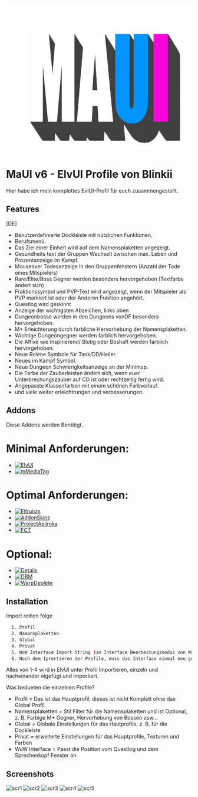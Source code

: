 <p align="center">
  <img width="800" height="400" src="https://github.com/mBlinkii/MaUI-ElvUI-Profile-Strings/blob/main/mauilogo.png">
</p>

# MaUI v6 - ElvUI Profile von Blinkii

Hier habe ich mein komplettes EvlUI-Profil für euch zusammengestellt.

## Features

[DE]
 - Benutzerdefinierte Dockleiste mit nützlichen Funktionen.
 - Berufsmenü.
 - Das Ziel einer Einheit wird auf dem Namensplaketten angezeigt.
 - Gesundheits text der Gruppen Wechselt zwischen max. Leben und Prozentanzeige im Kampf.
 - Mouseover Todesanzeige in den Gruppenfenstern (Anzahl der Tode eines Mitspielers)
 - Rare/Elite/Boss Gegner werden besonders hervorgehoben (Textfarbe ändert sich)
 - Fraktionssymbol und PVP-Text wird angezeigt, wenn der Mitspieler als PVP markiert ist oder der Anderen Fraktion angehört.
 - Questlog wird geskinnt
 - Anzeige der wichtigsten Abzeichen, links oben
 - Dungeonbosse werden in den Dungeons vonDF besonders hervorgehoben.
 - M+ Erleichterung durch farbliche Hervorhebung der Namensplaketten.
 - Wichtige Dungeongegner werden farblich hervorgehoben.
 - Die Affixe wie Inspirierend/ Blutig oder Boshaft werden farblich hervorgehoben.
 - Neue Rolene Symbole für Tank/DD/Heiler.
 - Neues im Kampf Symbol.
 - Neue Dungeon Schwierigkeitsanzeige an der Minimap.
 - Die Farbe der Zauberleisten ändert sich, wenn euer Unterbrechungszauber auf CD ist oder rechtzeitig fertig wird.
 - Angepasste Klassenfarben mit einem schönen Farbverlauf.
 - und viele weiter erleichtrungen und verbesserungen.

## Addons

Diese Addons werden Benötigt.

# Minimal Anforderungen:
 - [![ElvUI](https://img.shields.io/badge/Addon-ElvUI-orange)](https://www.tukui.org/download.php?ui=elvui)
 - [![mMediaTag](https://img.shields.io/badge/Addon-mMediaTag-blueviolet)](https://www.curseforge.com/wow/addons/elvui_mmediatag)

# Optimal Anforderungen:
 - [![Eltruism](https://img.shields.io/badge/Addon-Eltruism-blue)](https://www.curseforge.com/wow/addons/elvui-eltruism)
 - [![AddonSkins](https://img.shields.io/badge/Addon-AddonSkins-blue)](https://www.curseforge.com/wow/addons/addonskins)
 - [![ProjectAzilroka](https://img.shields.io/badge/Addon-ProjectAzilroka-blue)](https://www.curseforge.com/wow/addons/projectazilroka)
 - [![FCT](https://img.shields.io/badge/Addon-FCT-red)](https://www.tukui.org/addons.php?id=137)

# Optional:
 - [![Details](https://img.shields.io/badge/Addon-Details-lightgrey)](https://www.curseforge.com/wow/addons/details)
 - [![DBM](https://img.shields.io/badge/Addon-DBM-brightgreen)](https://www.curseforge.com/wow/addons/deadly-boss-mods)
 - [![WarpDeplete](https://img.shields.io/badge/Addon-WarpDeplete-red)](https://www.curseforge.com/wow/addons/warpdeplete)


## Installation
Import reihen folge

```bash
  1. Profil
  2. Namansplaketten
  3. Global
  4. Privat
  5. WoW Interface Import String (im Interface Bearbeitungsmodus von WoW Importieren)
  6. Nach dem Iprortieren der Profile, muss das Interface einmal neu geladen werden, dazu muss einfach /rl im Chat eingegeben werden.
```

Alles von 1-4 wird in ElvUI unter Profil Importieren, einzeln und nacheinander eigefügt und Importiert.

Was bedueten die einzelnen Profile?
- Profil = Das ist das Hauptprofil, dieses ist nicht Komplett ohne das Global Profil.
- Namensplaketten = Stil Filter für die Namensplaketten und ist Optional, z. B. Farbige M+ Gegner, Hervorhebung von Bossen usw...
- Global = Globale Einstellungen für das Hautprofile, z. B. für die Dockleiste
- Privat = erweiterte Einstellungen für das Hauptprofile, Texturen und Farben
- WoW Interface = Passt die Position vom Questlog und dem Sprechenkopf Fenster an

## Screenshots
![scr1](https://github.com/mBlinkii/MaUI-ElvUI-Profile-Strings/blob/main/Screenshots/2023-01-18%20(2).png)
![scr2](https://github.com/mBlinkii/MaUI-ElvUI-Profile-Strings/blob/main/Screenshots/2023-01-22%20(1).png)
![scr3](https://github.com/mBlinkii/MaUI-ElvUI-Profile-Strings/blob/main/Screenshots/2023-01-22%20(4).png)
![scr4](https://github.com/mBlinkii/MaUI-ElvUI-Profile-Strings/blob/main/Screenshots/2023-01-22%20(6).png)
![scr5](https://github.com/mBlinkii/MaUI-ElvUI-Profile-Strings/blob/main/Screenshots/2023-01-24%20(3).png)
